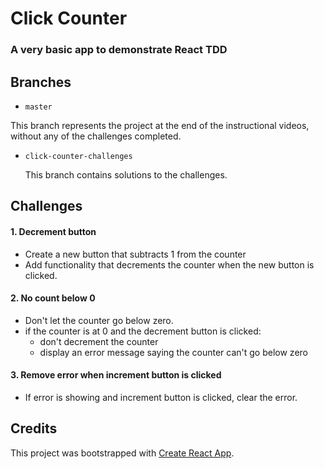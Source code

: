 # Click Counter

### A very basic app to demonstrate React TDD

## Branches

- `master`

This branch represents the project at the end of the instructional videos, without any of the challenges completed.

- `click-counter-challenges`

  This branch contains solutions to the challenges.

## Challenges

#### 1. Decrement button

- Create a new button that subtracts 1 from the counter
- Add functionality that decrements the counter when the new button is clicked.

#### 2. No count below 0

- Don't let the counter go below zero.
- if the counter is at 0 and the decrement button is clicked:
  - don't decrement the counter
  - display an error message saying the counter can't go below zero

#### 3. Remove error when increment button is clicked

- If error is showing and increment button is clicked, clear the error.

## Credits

This project was bootstrapped with [Create React App](https://github.com/facebookincubator/create-react-app).
